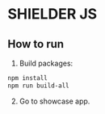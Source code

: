 # SHIELDER JS

## How to run

1. Build packages:
```sh
npm install
npm run build-all
```
2. Go to showcase app.
